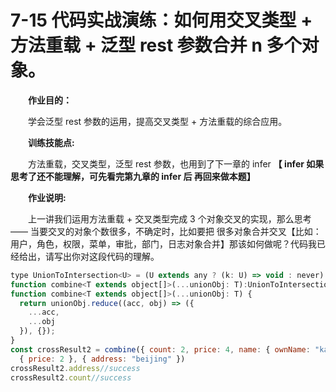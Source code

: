 # 7-15 代码实战演练：如何用交叉类型 + 方法重载 + 泛型 rest 参数合并 n 多个对象。

　　**作业目的：**

　　学会泛型 rest 参数的运用，提高交叉类型 + 方法重载的综合应用。

　　**训练技能点:**

　　方法重载，交叉类型，泛型 rest 参数，也用到了下一章的 infer **【 infer 如果思考了还不能理解，可先看完第九章的 infer 后 再回来做本题】**

　　**作业说明:**

　　上一讲我们运用方法重载 + 交叉类型完成 3 个对象交叉的实现，那么思考 —— 当要交叉的对象个数很多，不确定时，比如要把 很多对象合并交叉【比如：用户，角色，权限，菜单，审批，部门，日志对象合并】那该如何做呢？代码我已经给出，请写出你对这段代码的理解。

```js
type UnionToIntersection<U> = (U extends any ? (k: U) => void : never) extends (k: infer I) => void  ? I  : never;
function combine<T extends object[]>(...unionObj: T):UnionToIntersection<T[number]>
function combine<T extends object[]>(...unionObj: T) {
  return unionObj.reduce((acc, obj) => ({
    ...acc,
    ...obj
  }), {});
}
const crossResult2 = combine({ count: 2, price: 4, name: { ownName: "kate" } },
  { price: 2 }, { address: "beijing" })
crossResult2.address//success 
crossResult2.count//success
```
